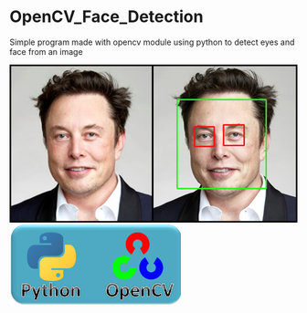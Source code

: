 # OpenCV_Face_Detection
Simple program made with opencv module using python to detect eyes and face from an image

<img src="https://raw.githubusercontent.com/GH0STH4CKER/OpenCV_Face_Detection/main/elonmusk_facedetect.png" width=700px>

<img src="https://raw.githubusercontent.com/GH0STH4CKER/OpenCV_Face_Detection/main/python_opencv.png" width=300px>
